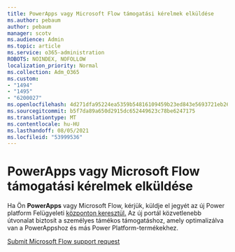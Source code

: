 ```yaml
---
title: PowerApps vagy Microsoft Flow támogatási kérelmek elküldése
ms.author: pebaum
author: pebaum
manager: scotv
ms.audience: Admin
ms.topic: article
ms.service: o365-administration
ROBOTS: NOINDEX, NOFOLLOW
localization_priority: Normal
ms.collection: Adm_O365
ms.custom:
- "1494"
- "1495"
- "6200027"
ms.openlocfilehash: 4d271dfa95224ea5359b54816109459b23ed843e5693721eb264e416cbe29eb0
ms.sourcegitcommit: b5f7da89a650d2915dc652449623c78be6247175
ms.translationtype: MT
ms.contentlocale: hu-HU
ms.lasthandoff: 08/05/2021
ms.locfileid: "53999536"
---
```

# <a name="submit-powerapps-or-microsoft-flow-support-requests"></a>PowerApps vagy Microsoft Flow támogatási kérelmek elküldése

Ha Ön **PowerApps**  vagy Microsoft Flow, kérjük, küldje el jegyét az új Power platform Felügyeleti [központon keresztül.](https://admin.powerplatform.microsoft.com/support?newTicket&product=15819) Az új portál közvetlenebb útvonalat biztosít a személyes támékos támogatáshoz, amely optimalizálva van a PowerAppshoz és más Power Platform-termékekhez.

[Submit Microsoft Flow support request](https://admin.powerplatform.microsoft.com/support?newTicket&product=Flow)
